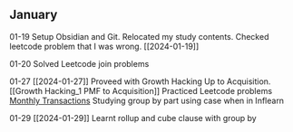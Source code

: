 
## January

01-19 Setup Obsidian and Git. Relocated my study contents. Checked leetcode problem that I was wrong. [[2024-01-19]]

01-20 Solved Leetcode join problems

01-27 [[2024-01-27]] Proveed with Growth Hacking Up to Acquisition. [[Growth Hacking_1 PMF to Acquisition]]
Practiced Leetcode problems [Monthly Transactions](https://github.com/NeoSeo/Obsidian/blob/2200e8b86a489dd49589cc70a5c3038b31ac8780/SQL/pivot_example_2.sql)
Studying group by part using case when in Inflearn

01-29 [[2024-01-29]] Learnt rollup and cube clause with group by